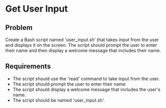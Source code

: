 # Get User Input

## Problem

Create a Bash script named 'user_input.sh' that takes input from the user and displays it on the screen. The script should prompt the user to enter their name and then display a welcome message that includes their name.

## Requirements

- The script should use the 'read' command to take input from the user.
- The script should prompt the user to enter their name.
- The script should display a welcome message that includes the user's name.
- The script should be named 'user_input.sh'.
